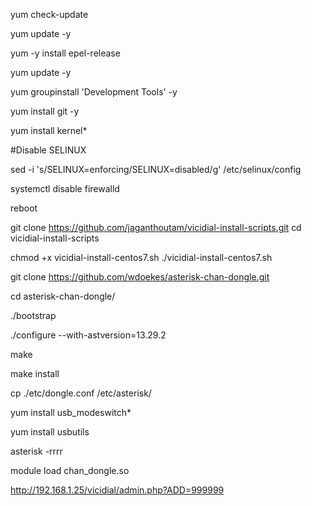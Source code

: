 yum check-update

yum update -y

yum -y install epel-release

yum update -y

yum groupinstall 'Development Tools' -y

yum install git -y

yum install kernel*

#Disable SELINUX

sed -i 's/SELINUX=enforcing/SELINUX=disabled/g' /etc/selinux/config    

systemctl disable firewalld

reboot

git clone https://github.com/jaganthoutam/vicidial-install-scripts.git
cd vicidial-install-scripts

chmod +x vicidial-install-centos7.sh
./vicidial-install-centos7.sh

git clone https://github.com/wdoekes/asterisk-chan-dongle.git

cd asterisk-chan-dongle/

./bootstrap

./configure --with-astversion=13.29.2


make

make install

cp ./etc/dongle.conf /etc/asterisk/

yum install usb_modeswitch*

yum install usbutils

asterisk -rrrr

module load chan_dongle.so

http://192.168.1.25/vicidial/admin.php?ADD=999999
